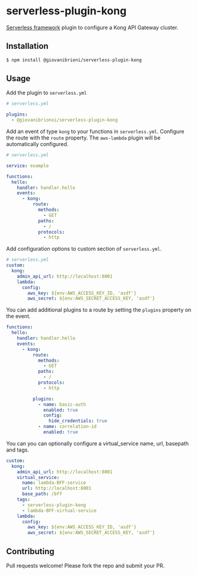 # serverless-plugin-kong

[Serverless framework](https://www.serverless.com) plugin to configure a Kong API Gateway cluster.

## Installation

```bash
$ npm install @giovanibrioni/serverless-plugin-kong
```

## Usage

Add the plugin to `serverless.yml`

```yaml
# serverless.yml

plugins:
  - @giovanibrionoi/serverless-plugin-kong
```

Add an event of type `kong` to your functions in `serverless.yml`. Configure the route with the `route` property. The `aws-lambda` plugin will be automatically configured.

```yaml
# serverless.yml

service: example

functions:
  hello:
    handler: handler.hello
    events:
      - kong:
          route:
            methods:
              - GET
            paths:
              - /
            protocols:
              - http
```

Add configuration options to custom section of `serverless.yml`.

```yaml
# serverless.yml
custom:
  kong:
    admin_api_url: http://localhost:8001
    lambda:
      config:
        aws_key: ${env:AWS_ACCESS_KEY_ID, 'asdf'}
        aws_secret: ${env:AWS_SECRET_ACCESS_KEY, 'asdf'}
```

You can add additional plugins to a route by setting the `plugins` property on the event.
```yaml
functions:
  hello:
    handler: handler.hello
    events:
      - kong:
          route:
            methods:
              - GET
            paths:
              - /
            protocols:
              - http

          plugins:
            - name: basic-auth
              enabled: true
              config:
                hide_credentials: true
            - name: correlation-id
              enabled: true
```

You can you can optionally configure a virtual_service name, url, basepath and tags.
```yaml
custom:
  kong:
    admin_api_url: http://localhost:8001
    virtual_service:
      name: lambda-BFF-service
      url: http://localhost:8001
      base_path: /bff
    tags:
      - serverless-plugin-kong
      - lambda-BFF-virtual-service
    lambda:
      config:
        aws_key: ${env:AWS_ACCESS_KEY_ID, 'asdf'}
        aws_secret: ${env:AWS_SECRET_ACCESS_KEY, 'asdf'}
```
## Contributing

Pull requests welcome! Please fork the repo and submit your PR.

